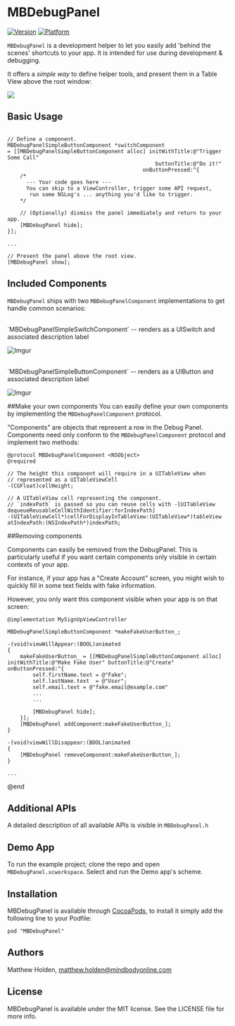 # MBDebugPanel

[![Version](http://cocoapod-badges.herokuapp.com/v/MBDebugPanel/badge.png)](http://cocoadocs.org/docsets/MBDebugPanel)
[![Platform](http://cocoapod-badges.herokuapp.com/p/MBDebugPanel/badge.png)](http://cocoadocs.org/docsets/MBDebugPanel)

`MBDebugPanel` is a development helper to let you easily add 'behind the scenes' shortcuts to your app. It is intended for use during development & debugging.

It offers a *simple way* to define helper tools, and present them in a Table View above the root window:

![](http://i.imgur.com/ZejsjMEl.png)

## Basic Usage

```objc

// Define a component.
MBDebugPanelSimpleButtonComponent *switchComponent
= [[MBDebugPanelSimpleButtonComponent alloc] initWithTitle:@"Trigger Some Call"
                                               buttonTitle:@"Do it!"
                                           onButtonPressed:^{
    /* 
      --- Your code goes here ---
      You can skip to a ViewController, trigger some API request,
       run some NSLog's ... anything you'd like to trigger.
    */
        
    // (Optionally) dismiss the panel immediately and return to your app.
    [MBDebugPanel hide];
}];

...

// Present the panel above the root view.
[MBDebugPanel show];

```

## Included Components

`MBDebugPanel` ships with two `MBDebugPanelComponent` implementations to get handle common scenarios:

<br/>
`MBDebugPanelSimpleSwitchComponent` -- renders as a UISwitch and associated description label

![Imgur](http://i.imgur.com/KVJcmUp.png)

<br/>
`MBDebugPanelSimpleButtonComponent` -- renders as a UIButton and associated description label 

![Imgur](http://i.imgur.com/oMVucUG.png)

##Make your own components
You can easily define your own components by implementing the `MBDebugPanelComponent` protocol.

"Components" are objects that represent a row in the Debug Panel.  Components need only conform to the `MBDebugPanelComponent` protocol and implement two methods:

```objc
@protocol MBDebugPanelComponent <NSObject>
@required

// The height this component will require in a UITableView when
// represented as a UITableViewCell
-(CGFloat)cellHeight;

// A UITableView cell representing the component.
// `indexPath` is passed so you can reuse cells with -[UITableView dequeueReusableCellWithIdentifier:forIndexPath]
-(UITableViewCell*)cellForDisplayInTableView:(UITableView*)tableView atIndexPath:(NSIndexPath*)indexPath;
```

##Removing components

Components can easily be removed from the DebugPanel. This is particularly useful if you want certain components only visible in certain contexts of your app.

For instance, if your app has a "Create Account" screen, you might wish to quickly fill in some text fields with fake information.

However, you only want this component visible when your app is on that screen:

```objc
@implementation MySignUpViewController

MBDebugPanelSimpleButtonComponent *makeFakeUserButton_;

-(void)viewWillAppear:(BOOL)animated
{
    makeFakeUserButton_ = [[MBDebugPanelSimpleButtonComponent alloc] initWithTitle:@"Make Fake User" buttonTitle:@"Create" onButtonPressed:^{
        self.firstName.text = @"Fake";
        self.lastName.text  = @"User";
        self.email.text = @"fake.email@example.com"
        ...
        ...

        [MBDebugPanel hide];
    }];
    [MBDebugPanel addComponent:makeFakeUserButton_];
}

-(void)viewWillDisappear:(BOOL)animated
{
    [MBDebugPanel removeComponent:makeFakeUserButton_];
}

...
```

@end

## Additional APIs

A detailed description of all available APIs is visible in `MBDebugPanel.h`

## Demo App

To run the example project; clone the repo and open `MBDebugPanel.xcworkspace`. Select and run the Demo app's scheme.

## Installation

MBDebugPanel is available through [CocoaPods](http://cocoapods.org), to install it simply add the following line to your Podfile:

    pod "MBDebugPanel"

## Authors

Matthew Holden, matthew.holden@mindbodyonline.com

## License

MBDebugPanel is available under the MIT license. See the LICENSE file for more info.


